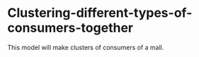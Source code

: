 # Clustering-different-types-of-consumers-together
This model will make clusters of consumers of a mall.
